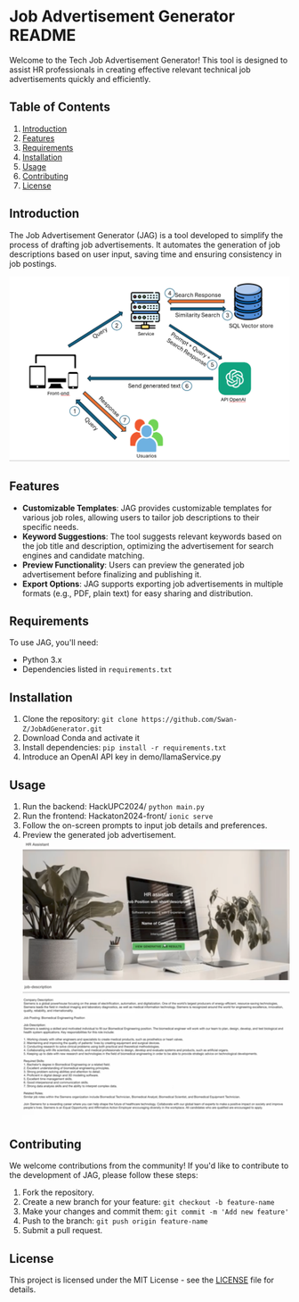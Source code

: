 # Job Advertisement Generator README

Welcome to the Tech Job Advertisement Generator! This tool is designed to assist HR professionals in creating effective relevant technical job advertisements quickly and efficiently.

## Table of Contents

1. [Introduction](#introduction)
2. [Features](#features)
3. [Requirements](#requirements)
4. [Installation](#installation)
5. [Usage](#usage)
6. [Contributing](#contributing)
7. [License](#license)

## Introduction

The Job Advertisement Generator (JAG) is a tool developed to simplify the process of drafting job advertisements. It automates the generation of job descriptions based on user input, saving time and ensuring consistency in job postings.

![structure](https://github.com/Swan-Z/JobAdGenerator2/blob/main/RAG.png)

## Features

- **Customizable Templates**: JAG provides customizable templates for various job roles, allowing users to tailor job descriptions to their specific needs.
- **Keyword Suggestions**: The tool suggests relevant keywords based on the job title and description, optimizing the advertisement for search engines and candidate matching.
- **Preview Functionality**: Users can preview the generated job advertisement before finalizing and publishing it.
- **Export Options**: JAG supports exporting job advertisements in multiple formats (e.g., PDF, plain text) for easy sharing and distribution.

## Requirements

To use JAG, you'll need:
- Python 3.x
- Dependencies listed in `requirements.txt`

## Installation

1. Clone the repository: `git clone https://github.com/Swan-Z/JobAdGenerator.git`
2. Download Conda and activate it
3. Install dependencies: `pip install -r requirements.txt`
4. Introduce an OpenAI API key in demo/llamaService.py

## Usage

1. Run the backend: HackUPC2024/ `python main.py`
2. Run the frontend: Hackaton2024-front/ `ionic serve`
2. Follow the on-screen prompts to input job details and preferences.
3. Preview the generated job advertisement.
![webpage](https://github.com/Swan-Z/JobAdGenerator2/blob/main/interface1.png)
![webpage](https://github.com/Swan-Z/JobAdGenerator2/blob/main/interface2.png)

## Contributing

We welcome contributions from the community! If you'd like to contribute to the development of JAG, please follow these steps:
1. Fork the repository.
2. Create a new branch for your feature: `git checkout -b feature-name`
3. Make your changes and commit them: `git commit -m 'Add new feature'`
4. Push to the branch: `git push origin feature-name`
5. Submit a pull request.

## License

This project is licensed under the MIT License - see the [LICENSE](LICENSE) file for details.
